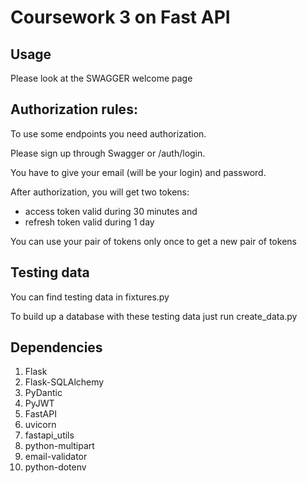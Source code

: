 Coursework 3 on Fast API
=======

Usage
------

Please look at the SWAGGER welcome page

Authorization rules:
-----

To use some endpoints you need authorization.

Please sign up through Swagger or /auth/login.

You have to give your email (will be your login) and password.

After authorization, you will get two tokens:
- access token valid during 30 minutes and
- refresh token valid during 1 day

You can use your pair of tokens only once to get a new pair of tokens


Testing data
------

You can find testing data in fixtures.py

To build up a database with these testing data just run create_data.py

Dependencies
-------

1. Flask
2. Flask-SQLAlchemy
3. PyDantic
4. PyJWT
5. FastAPI
6. uvicorn
7. fastapi_utils
8. python-multipart
9. email-validator
10. python-dotenv
